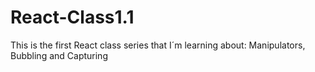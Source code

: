 # React-Class1.1
This is the first React class series that I´m learning about: Manipulators, Bubbling and Capturing
